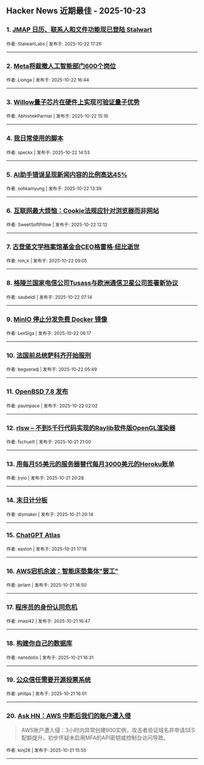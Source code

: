 ## Hacker News 近期最佳 - 2025-10-23


### 1. [JMAP 日历、联系人和文件功能现已登陆 Stalwart](https://news.ycombinator.com/item?id=45672336)

<sub>作者: StalwartLabs | 发布于: 2025-10-22 17:26</sub>

---

### 2. [Meta将裁撤人工智能部门600个岗位](https://news.ycombinator.com/item?id=45671778)

<sub>作者: Lionga | 发布于: 2025-10-22 16:44</sub>

---

### 3. [Willow量子芯片在硬件上实现可验证量子优势](https://news.ycombinator.com/item?id=45670443)

<sub>作者: AbhishekParmar | 发布于: 2025-10-22 15:16</sub>

---

### 4. [我日常使用的脚本](https://news.ycombinator.com/item?id=45670052)

<sub>作者: speckx | 发布于: 2025-10-22 14:53</sub>

---

### 5. [AI助手错误呈现新闻内容的比例高达45%](https://news.ycombinator.com/item?id=45668990)

<sub>作者: sohkamyung | 发布于: 2025-10-22 13:39</sub>

---

### 6. [互联网最大烦恼：Cookie法规应针对浏览器而非网站](https://news.ycombinator.com/item?id=45667866)

<sub>作者: SweetSoftPillow | 发布于: 2025-10-22 12:12</sub>

---

### 7. [古登堡文学档案馆基金会CEO格雷格·纽比逝世](https://news.ycombinator.com/item?id=45666510)

<sub>作者: ron_k | 发布于: 2025-10-22 09:05</sub>

---

### 8. [格陵兰国家电信公司Tusass与欧洲通信卫星公司签署新协议](https://news.ycombinator.com/item?id=45665796)

<sub>作者: saubeidl | 发布于: 2025-10-22 07:14</sub>

---

### 9. [MinIO 停止分发免费 Docker 镜像](https://news.ycombinator.com/item?id=45665452)

<sub>作者: LexSiga | 发布于: 2025-10-22 06:17</sub>

---

### 10. [法国前总统萨科齐开始服刑](https://news.ycombinator.com/item?id=45665311)

<sub>作者: begueradj | 发布于: 2025-10-22 05:49</sub>

---

### 11. [OpenBSD 7.8 发布](https://news.ycombinator.com/item?id=45664147)

<sub>作者: paulnpace | 发布于: 2025-10-22 02:02</sub>

---

### 12. [rlsw – 不到5千行代码实现的Raylib软件版OpenGL渲染器](https://news.ycombinator.com/item?id=45661638)

<sub>作者: fschuett | 发布于: 2025-10-21 21:00</sub>

---

### 13. [用每月55美元的服务器替代每月3000美元的Heroku账单](https://news.ycombinator.com/item?id=45661253)

<sub>作者: jryio | 发布于: 2025-10-21 20:28</sub>

---

### 14. [末日计分板](https://news.ycombinator.com/item?id=45661084)

<sub>作者: diymaker | 发布于: 2025-10-21 20:14</sub>

---

### 15. [ChatGPT Atlas](https://news.ycombinator.com/item?id=45658479)

<sub>作者: easton | 发布于: 2025-10-21 17:18</sub>

---

### 16. [AWS宕机余波：智能床垫集体"罢工"](https://news.ycombinator.com/item?id=45658056)

<sub>作者: jerlam | 发布于: 2025-10-21 16:50</sub>

---

### 17. [程序员的身份认同危机](https://news.ycombinator.com/item?id=45658019)

<sub>作者: imasl42 | 发布于: 2025-10-21 16:47</sub>

---

### 18. [构建你自己的数据库](https://news.ycombinator.com/item?id=45657827)

<sub>作者: nansdotio | 发布于: 2025-10-21 16:31</sub>

---

### 19. [公众信任需要开源投票系统](https://news.ycombinator.com/item?id=45657431)

<sub>作者: philips | 发布于: 2025-10-21 16:01</sub>

---

### 20. [Ask HN：AWS 中断后我们的账户遭入侵](https://news.ycombinator.com/item?id=45657345)
> AWS账户遭入侵：3小时内异常创建600实例，攻击者验证域名并申请SES配额提升。初步怀疑未启用MFA的API密钥或控制台访问导致。

<sub>作者: kinj28 | 发布于: 2025-10-21 15:55</sub>

---
